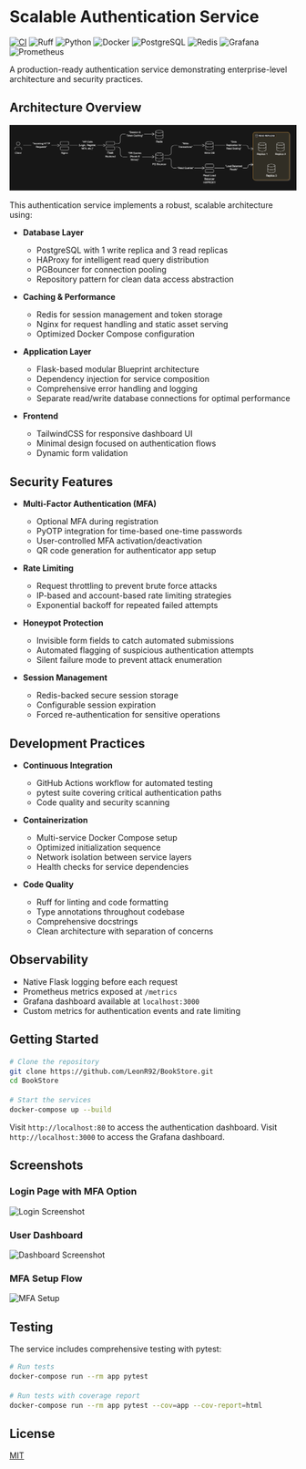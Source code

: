 # Scalable Authentication Service

[![CI](https://github.com/LeonR92/BookStore/actions/workflows/ci.yml/badge.svg)](https://github.com/LeonR92/BookStore/actions/workflows/ci.yml)
![Ruff](https://img.shields.io/badge/code%20style-ruff-000000.svg)
![Python](https://img.shields.io/badge/Python-3776AB?style=for-the-badge&logo=python&logoColor=white)
![Docker](https://img.shields.io/badge/Docker-2496ED?style=for-the-badge&logo=docker&logoColor=white)
![PostgreSQL](https://img.shields.io/badge/PostgreSQL-316192?style=for-the-badge&logo=postgresql&logoColor=white)
![Redis](https://img.shields.io/badge/Redis-DD0031?style=for-the-badge&logo=redis&logoColor=white)
![Grafana](https://img.shields.io/badge/Grafana-F46800?style=for-the-badge&logo=grafana&logoColor=white)
![Prometheus](https://img.shields.io/badge/Prometheus-E6522C?style=for-the-badge&logo=prometheus&logoColor=white)

A production-ready authentication service demonstrating enterprise-level architecture and security practices.

## Architecture Overview
![Architecture Diagram](diagram-export-13-03-2025-20_40_56.png)

This authentication service implements a robust, scalable architecture using:

- **Database Layer**
  - PostgreSQL with 1 write replica and 3 read replicas
  - HAProxy for intelligent read query distribution
  - PGBouncer for connection pooling
  - Repository pattern for clean data access abstraction

- **Caching & Performance**
  - Redis for session management and token storage
  - Nginx for request handling and static asset serving
  - Optimized Docker Compose configuration

- **Application Layer**
  - Flask-based modular Blueprint architecture
  - Dependency injection for service composition
  - Comprehensive error handling and logging
  - Separate read/write database connections for optimal performance

- **Frontend**
  - TailwindCSS for responsive dashboard UI
  - Minimal design focused on authentication flows
  - Dynamic form validation

## Security Features

- **Multi-Factor Authentication (MFA)**
  - Optional MFA during registration
  - PyOTP integration for time-based one-time passwords
  - User-controlled MFA activation/deactivation
  - QR code generation for authenticator app setup

- **Rate Limiting**
  - Request throttling to prevent brute force attacks
  - IP-based and account-based rate limiting strategies
  - Exponential backoff for repeated failed attempts

- **Honeypot Protection**
  - Invisible form fields to catch automated submissions
  - Automated flagging of suspicious authentication attempts
  - Silent failure mode to prevent attack enumeration

- **Session Management**
  - Redis-backed secure session storage
  - Configurable session expiration
  - Forced re-authentication for sensitive operations

## Development Practices

- **Continuous Integration**
  - GitHub Actions workflow for automated testing
  - pytest suite covering critical authentication paths
  - Code quality and security scanning

- **Containerization**
  - Multi-service Docker Compose setup
  - Optimized initialization sequence
  - Network isolation between service layers
  - Health checks for service dependencies

- **Code Quality**
  - Ruff for linting and code formatting
  - Type annotations throughout codebase
  - Comprehensive docstrings
  - Clean architecture with separation of concerns

## Observability
- Native Flask logging before each request
- Prometheus metrics exposed at `/metrics`
- Grafana dashboard available at `localhost:3000`
- Custom metrics for authentication events and rate limiting

## Getting Started

```bash
# Clone the repository
git clone https://github.com/LeonR92/BookStore.git
cd BookStore

# Start the services
docker-compose up --build
```

Visit `http://localhost:80` to access the authentication dashboard.
Visit `http://localhost:3000` to access the Grafana dashboard.

## Screenshots

### Login Page with MFA Option
![Login Screenshot](login-screenshot.png)

### User Dashboard
![Dashboard Screenshot](dashboard-screenshot.png)

### MFA Setup Flow
![MFA Setup](mfa-setup-screenshot.png)

## Testing

The service includes comprehensive testing with pytest:

```bash
# Run tests
docker-compose run --rm app pytest

# Run tests with coverage report
docker-compose run --rm app pytest --cov=app --cov-report=html
```

## License

[MIT](LICENSE)